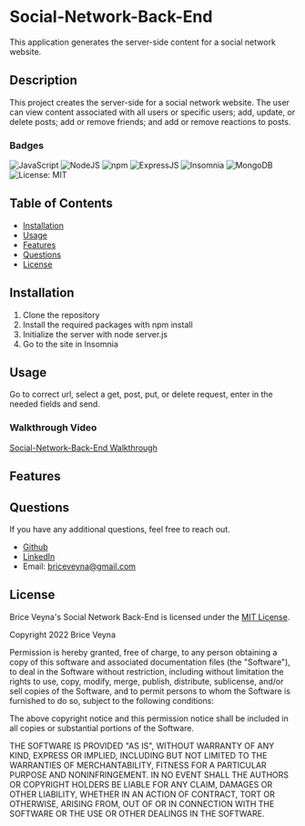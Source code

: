 # Social-Network-Back-End
This application generates the server-side content for a social network website.

## Description
This project creates the server-side for a social network website. The user can view content associated with all users or specific users; add, update, or delete posts; add or remove friends; and add or remove reactions to posts.

### Badges
![JavaScript](https://img.shields.io/badge/javascript-%23323330.svg?style=for-the-badge&logo=javascript&logoColor=%23F7DF1E) ![NodeJS](https://img.shields.io/badge/node.js-6DA55F?style=for-the-badge&logo=node.js&logoColor=white) ![npm](https://img.shields.io/badge/npm-CB3837?style=for-the-badge&logo=npm&logoColor=white) ![ExpressJS](https://img.shields.io/badge/Express.js-000000?style=for-the-badge&logo=express&logoColor=white) ![Insomnia](https://img.shields.io/badge/Insomnia-5849be?style=for-the-badge&logo=Insomnia&logoColor=white) ![MongoDB](https://img.shields.io/badge/MongoDB-4EA94B?style=for-the-badge&logo=mongodb&logoColor=white) ![License: MIT](https://img.shields.io/badge/License-MIT-yellow.svg)

## Table of Contents
- [Installation](#installation)
- [Usage](#usage)
- [Features](#features)
- [Questions](#questions)
- [License](#license)

## Installation
1. Clone the repository
2. Install the required packages with npm install
3. Initialize the server with node server.js
4. Go to the site in Insomnia

## Usage
Go to correct url, select a get, post, put, or delete request, enter in the needed fields and send.

### Walkthrough Video
[Social-Network-Back-End Walkthrough]()

## Features

## Questions
If you have any additional questions, feel free to reach out.
- [Github](https://github.com/BriceVeyna)
- [LinkedIn](https://www.linkedin.com/in/brice-veyna/)
- Email: briceveyna@gmail.com

## License
Brice Veyna's Social Network Back-End is licensed under the [MIT License](https://opensource.org/licenses/MIT).

Copyright 2022 Brice Veyna

Permission is hereby granted, free of charge, to any person obtaining a copy of this software and associated documentation files (the "Software"), to deal in the Software without restriction, including without limitation the rights to use, copy, modify, merge, publish, distribute, sublicense, and/or sell copies of the Software, and to permit persons to whom the Software is furnished to do so, subject to the following conditions:

The above copyright notice and this permission notice shall be included in all copies or substantial portions of the Software.

THE SOFTWARE IS PROVIDED "AS IS", WITHOUT WARRANTY OF ANY KIND, EXPRESS OR IMPLIED, INCLUDING BUT NOT LIMITED TO THE WARRANTIES OF MERCHANTABILITY, FITNESS FOR A PARTICULAR PURPOSE AND NONINFRINGEMENT. IN NO EVENT SHALL THE AUTHORS OR COPYRIGHT HOLDERS BE LIABLE FOR ANY CLAIM, DAMAGES OR OTHER LIABILITY, WHETHER IN AN ACTION OF CONTRACT, TORT OR OTHERWISE, ARISING FROM, OUT OF OR IN CONNECTION WITH THE SOFTWARE OR THE USE OR OTHER DEALINGS IN THE SOFTWARE.
